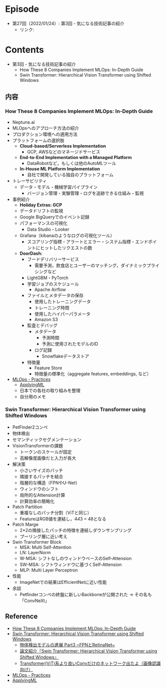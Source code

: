 # Episode
- 第27回（2022/01/24）: 第3回 - 気になる技術記事の紹介
  - リンク:

# Contents
- 第3回 - 気になる技術記事の紹介
    - How These 8 Companies Implement MLOps: In-Depth Guide
    - Swin Transformer: Hierarchical Vision Transformer using Shifted Windows

## 内容

### How These 8 Companies Implement MLOps: In-Depth Guide
- Neptune.ai
- MLOpsへのアプローチ方法の紹介
- プロダクション環境への適用方法
- プラットフォームの選択肢
    - **Cloud-based/Serverless Implementation**
        - GCP, AWSなどのマネージドサービス
    - **End-to-End Implementation with a Managed Platform**
        - DataRobotなど，もしくは他のAutoMLツール
    - **In-House ML Platform Implementation**
        - 自社で開発している独自のプラットフォーム
- トレーサビリティ
    - データ・モデル・機械学習パイプライン
        - バージョン管理・実験管理・ログを追跡できる仕組み・監視
- 事例紹介
    - **Holiday Extras: GCP**
    - データドリフトの監視
    - Google BigQueryでのイベント記録
    - パフォーマンスの可視化
        - Data Studio・Looker
    - Grafana（kibanaのようなログの可視化ツール）
        - スコアリング指標・アラートとエラー・システム指標・エンドポイントにヒットしたリクエストの数
    - **DoorDash:**
        - フードデリバリーサービス
            - 需要予測，飲食店とユーザーのマッチング，ダイナミックプライシングなど
        - LightGBM・PyTorch
        - 学習ジョブのスケジュール
            - Apache Airflow
        - ファイルとメタデータの保存
            - 使用したトレーニングデータ
            - トレーニング時間
            - 使用したハイパーパラメータ
            - Amazon S3
        - 監査とデバッグ
            - メタデータ
                - 予測時間
                - 予測に使用されたモデルのID
            - ログ記録
                - Snowflakeデータストア
        - 特徴量
            - Feature Store
            - 特徴量の標準化（aggregate features, embeddings, など）
- [MLOps - Practices](https://masatakashiwagi.github.io/mlops-practices/)
    - [ApplyingML](https://applyingml.com/)
    - 日本での各社の取り組みを整理
    - 自分用のメモ

### Swin Transformer: Hierarchical Vision Transformer using Shifted Windows
- PetFinder2コンペ
- 物体検出
- セマンティックセグメンテーション
- VisionTransformerの課題
    - トークンのスケールが固定
    - 高解像度画像だと入力が長大
- 解決策
    - 小さいサイズのパッチ
    - 隣接するパッチを結合
    - 階層的な構造（FPNやU-Net）
    - ウィンドウのシフト
    - 局所的なAttension計算
    - 計算効率の簡略化
- Patch Partition
    - 重複なしのパッチ分割（ViTと同じ）
    - FeatureはRGB値を連結し，4*4*3 = 48となる
- Patch Marge
    - 2*2の隣接したパッチの特徴を連結しダウンサンプリング
    - プーリング層に近い考え
- Swin Transformer Block
    - MSA: Multi Self-Attention
    - LN: LayerNorm
    - W-MSA: シフトなしのウィンドウベースのSelf-Attension
    - SW-MSA: シフトウィンドウに基づくSelf-Attension
    - MLP: Multi Layer Perceptron
- 性能
    - ImageNetでの結果はEfficientNetに近い性能
- 余談
    - Petfinderコンペの終盤に新しいBackboneが公開された -> その名も「ConvNeXt」

## Reference
- [How These 8 Companies Implement MLOps: In-Depth Guide](https://neptune.ai/blog/how-these-8-companies-implement-mlops)
- [Swin Transformer: Hierarchical Vision Transformer using Shifted Windows](https://arxiv.org/pdf/2103.14030.pdf)
    - [物体検出モデルの進展 Part3 ~FPNとRetinaNet~](https://qiita.com/TaigaHasegawa/items/653abc81ac4ee1f0d7b8)
    - [論文紹介『Swin Transformer: Hierarchical Vision Transformer using Shifted Windows』](https://kyla.co.jp/blog/2021/05/10/%E8%AB%96%E6%96%87%E7%B4%B9%E4%BB%8B%E3%80%8Eswin-transformer-hierarchical-vision-transformer-using-shifted-windows%E3%80%8F/)
    - [Transformer(ViT)系より良いConvだけのネットワーク出たよ（画像認識向け）](https://qiita.com/TeamN/items/edee1b3803a1d77fc252)
- [MLOps - Practices](https://masatakashiwagi.github.io/mlops-practices/)
- [ApplyingML](https://applyingml.com/)
